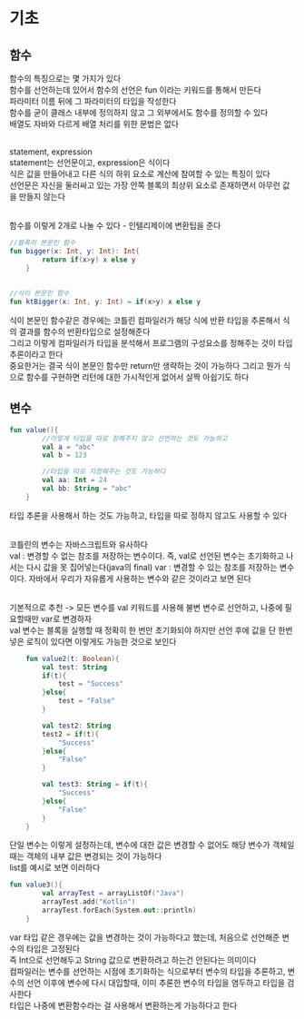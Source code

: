# 기초

## 함수
함수의 특징으로는 몇 가지가 있다 <br>
함수를 선언하는데 있어서 함수의 선언은 fun 이라는 키워드를 통해서 만든다 <br>
파라미터 이름 뒤에 그 파라미터의 타입을 작성한다 <br>
함수를 굳이 클래스 내부에 정의하지 않고 그 외부에서도 함수를 정의할 수 있다 <br>
배열도 자바와 다르게 배열 처리를 위한 문법은 없다 <br>
<br>

statement, expression <br>
statement는 선언문이고, expression은 식이다 <br>
식은 값을 만들어내고 다른 식의 하위 요소로 계산에 참여할 수 있는 특징이 있다 <br>
선언문은 자신을 둘러싸고 있는 가장 안쪽 블록의 최상위 요소로 존재하면서 아무런 값을 만들지 않는다 <br>
<br>

함수를 이렇게 2개로 나눌 수 있다 - 인텔리제이에 변환팁을 준다
```kotlin
//블록이 본문인 함수
fun bigger(x: Int, y: Int): Int{
        return if(x>y) x else y
    }
    
    
//식이 본문인 함수
fun ktBigger(x: Int, y: Int) = if(x>y) x else y
```
식이 본문인 함수같은 경우에는 코틀린 컴파일러가 해당 식에 반환 타입을 추론해서 식의 결과를 함수의 반환타입으로 설정해준다 <br>
그리고 이렇게 컴파일러가 타입을 분석해서 프로그램의 구성요소를 정해주는 것이 타입 추론이라고 한다 <br>
중요한거는 결국 식이 본문인 함수만 return만 생략하는 것이 가능하다 그리고 뭔가 식으로 함수를 구현하면 리턴에 대한 가시적인게 없어서 살짝 아쉽기도 하다 <br>


## 변수
```kotlin
fun value(){
        //이렇게 타입을 따로 정해주지 않고 선언하는 것도 가능하고
        val a = "abc"
        val b = 123

        //타입을 따로 지정해주는 것도 가능하다
        val aa: Int = 24
        val bb: String = "abc"
    }
```
타입 추론을 사용해서 하는 것도 가능하고, 타입을 따로 정하지 않고도 사용할 수 있다 <br>
<br>

코틀린의 변수는 자바스크립트와 유사하다 <br>
val : 변경할 수 없는 참조를 저장하는 변수이다. 즉, val로 선언된 변수는 초기화하고 나서는 다시 값을 못 집어넣는다(java의 final)
var : 변경할 수 있는 참조를 저장하는 변수이다. 자바에서 우리가 자유롭게 사용하는 변수와 같은 것이라고 보면 된다 <br>
<br>

기본적으로 추천 -> 모든 변수를 val 키워드를 사용해 불변 변수로 선언하고, 나중에 필요할때만 var로 변경하자 <br>
val 변수는 블록을 실행할 때 정확히 한 번만 초기화되야 하지만 선언 후에 값을 단 한번 넣은 로직이 있다면 이렇게도 가능한 것으로 보인다 <br>
```kotlin
    fun value2(t: Boolean){
        val test: String
        if(t){
            test = "Success"
        }else{
            test = "False"
        }

        val test2: String
        test2 = if(t){
            "Success"
        }else{
            "False"
        }

        val test3: String = if(t){
            "Success"
        }else{
            "False"
        }
    }
```
단일 변수는 이렇게 설정하는데, 변수에 대한 값은 변경할 수 없어도 해당 변수가 객체일때는 객체의 내부 값은 변경되는 것이 가능하다 <br>
list를 예시로 보면 이러하다 <br>

```kotlin
fun value3(){
        val arrayTest = arrayListOf("Java")
        arrayTest.add("Kotlin")
        arrayTest.forEach(System.out::println)
    }
```

var 타입 같은 경우에는 값을 변경하는 것이 가능하다고 했는데, 처음으로 선언해준 변수의 타입은 고정된다 <br>
즉 Int으로 선언해두고 String 값으로 변환하려고 하는건 안된다는 의미이다 <br>
컴파일러는 변수를 선언하는 시점에 초기화하는 식으로부터 변수의 타입을 추론하고, 변수의 선언 이후에 변수에 다시 대입할때, 이미 추론한 변수의 타입을 염두하고 타입을 검사한다 <br>
타입은 나중에 변환함수라는 걸 사용해서 변환하는게 가능하다고 한다 <br>
<br>
